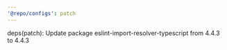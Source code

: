 ```yaml
---
'@repo/configs': patch
---
```


deps(patch): Update package eslint-import-resolver-typescript from 4.4.3 to 4.4.3
